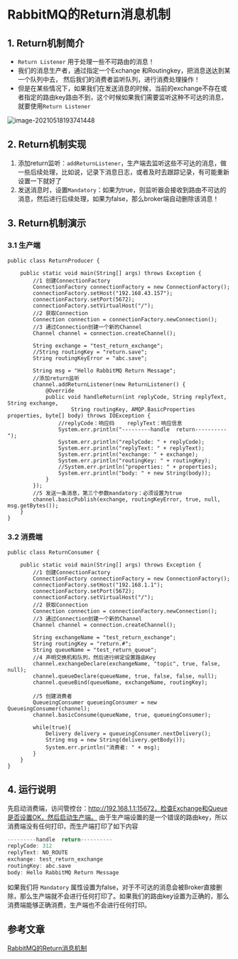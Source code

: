 # RabbitMQ的Return消息机制

## 1. Return机制简介

- `Return Listener` 用于处理一些不可路由的消息！
- 我们的消息生产者，通过指定一个Exchange 和Routingkey，把消息送达到某一个队列中去， 然后我们的消费者监听队列，进行消费处理操作！
- 但是在某些情况下，如果我们在发送消息的时候，当前的exchange不存在或者指定的路由key路由不到，这个时候如果我们需要监听这种不可达的消息，就要使用`Return Listener`

![image-20210518193741448](https://abelsun-1256449468.cos.ap-beijing.myqcloud.com/image/image-20210518193741448.png)

## 2. Return机制实现

1. 添加return监听：`addReturnListener`，生产端去监听这些不可达的消息，做一些后续处理，比如说，记录下消息日志，或者及时去跟踪记录，有可能重新设置一下就好了
2. 发送消息时，设置`Mandatory`：如果为true，则监听器会接收到路由不可达的消息，然后进行后续处理，如果为false，那么broker端自动删除该消息！

## 3. Return机制演示

### 3.1 生产端



```tsx
public class ReturnProducer {

    public static void main(String[] args) throws Exception {
        //1 创建ConnectionFactory
        ConnectionFactory connectionFactory = new ConnectionFactory();
        connectionFactory.setHost("192.168.43.157");
        connectionFactory.setPort(5672);
        connectionFactory.setVirtualHost("/");
        //2 获取Connection
        Connection connection = connectionFactory.newConnection();
        //3 通过Connection创建一个新的Channel
        Channel channel = connection.createChannel();
        
        String exchange = "test_return_exchange";
        //String routingKey = "return.save";
        String routingKeyError = "abc.save";
        
        String msg = "Hello RabbitMQ Return Message";
        //添加return监听
        channel.addReturnListener(new ReturnListener() {
            @Override
            public void handleReturn(int replyCode, String replyText, String exchange,
                    String routingKey, AMQP.BasicProperties properties, byte[] body) throws IOException {
                //replyCode：响应码    replyText：响应信息
                System.err.println("---------handle  return----------");
                System.err.println("replyCode: " + replyCode);
                System.err.println("replyText: " + replyText);
                System.err.println("exchange: " + exchange);
                System.err.println("routingKey: " + routingKey);
                //System.err.println("properties: " + properties);
                System.err.println("body: " + new String(body));
            }
        });
        //5 发送一条消息，第三个参数mandatory：必须设置为true
        channel.basicPublish(exchange, routingKeyError, true, null, msg.getBytes());
    }
}
```

### 3.2 消费端

```tsx
public class ReturnConsumer {
    
    public static void main(String[] args) throws Exception {
        //1 创建ConnectionFactory
        ConnectionFactory connectionFactory = new ConnectionFactory();
        connectionFactory.setHost("192.168.1.1");
        connectionFactory.setPort(5672);
        connectionFactory.setVirtualHost("/");
        //2 获取Connection
        Connection connection = connectionFactory.newConnection();
        //3 通过Connection创建一个新的Channel
        Channel channel = connection.createChannel();
        
        String exchangeName = "test_return_exchange";
        String routingKey = "return.#";
        String queueName = "test_return_queue";
        //4 声明交换机和队列，然后进行绑定设置路由Key
        channel.exchangeDeclare(exchangeName, "topic", true, false, null);
        channel.queueDeclare(queueName, true, false, false, null);
        channel.queueBind(queueName, exchangeName, routingKey);
        
        //5 创建消费者 
        QueueingConsumer queueingConsumer = new QueueingConsumer(channel);
        channel.basicConsume(queueName, true, queueingConsumer);
        
        while(true){
            Delivery delivery = queueingConsumer.nextDelivery();
            String msg = new String(delivery.getBody());
            System.err.println("消费者: " + msg);
        }
    }
}
```

## 4. 运行说明

先启动消费端，访问管控台：http://192.168.1.1:15672，检查Exchange和Queue是否设置OK，然后启动生产端。
 由于生产端设置的是一个错误的路由key，所以消费端没有任何打印，而生产端打印了如下内容



```kotlin
---------handle  return----------
replyCode: 312
replyText: NO_ROUTE
exchange: test_return_exchange
routingKey: abc.save
body: Hello RabbitMQ Return Message
```

如果我们将 `Mandatory` 属性设置为false，对于不可达的消息会被Broker直接删除，那么生产端就不会进行任何打印了。如果我们的路由key设置为正确的，那么消费端能够正确消费，生产端也不会进行任何打印。

## 参考文章

[RabbitMQ的Return消息机制](https://www.jianshu.com/p/f23c784e163d)

